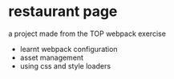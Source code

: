 # restaurant page

a project made from the TOP webpack exercise

- learnt webpack configuration
- asset management
- using css and style loaders
